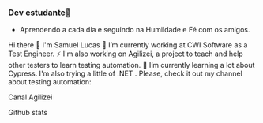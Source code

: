 ### Dev estudante👋

* Aprendendo a cada dia e seguindo na Humildade e Fé com os amigos.

Hi there 👋
I'm Samuel Lucas
🔭 I’m currently working at CWI Software as a Test Engineer.
⚡ I'm also working on Agilizei, a project to teach and help other testers to learn testing automation.
🌱 I’m currently learning a lot about Cypress. I'm also trying a little of .NET .
Please, check it out my channel about testing automation:

Canal Agilizei

Github stats



<!--
**Mizael2019/Mizael2019** is a ✨ _special_ ✨ repository because its `README.md` (this file) appears on your GitHub profile.



